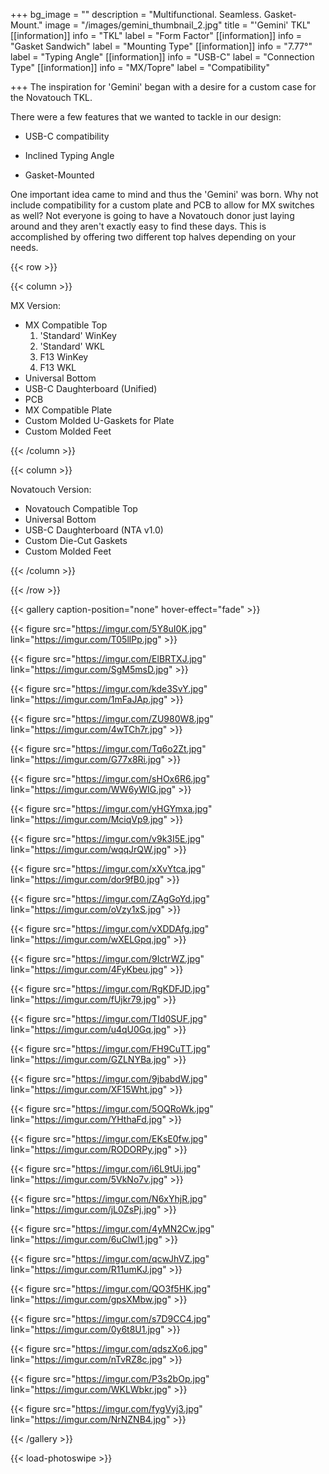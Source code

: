 +++
bg_image = ""
description = "Multifunctional. Seamless. Gasket-Mount."
image = "/images/gemini_thumbnail_2.jpg"
title = "'Gemini' TKL"
[[information]]
info = "TKL"
label = "Form Factor"
[[information]]
info = "Gasket Sandwich"
label = "Mounting Type"
[[information]]
info = "7.77°"
label = "Typing Angle"
[[information]]
info = "USB-C"
label = "Connection Type"
[[information]]
info = "MX/Topre"
label = "Compatibility"

+++
The inspiration for 'Gemini' began with a desire for a custom case for the Novatouch TKL.

There were a few features that we wanted to tackle in our design:

* USB-C compatibility


* Inclined Typing Angle


* Gasket-Mounted

One important idea came to mind and thus the 'Gemini' was born. Why not include compatibility for a custom plate and PCB to allow for MX switches as well? Not everyone is going to have a Novatouch donor just laying around and they aren't exactly easy to find these days. This is accomplished by offering two different top halves depending on your needs.

{{< row >}}

{{< column >}}

MX Version:

* MX Compatible Top
  1. 'Standard' WinKey
  2. 'Standard' WKL
  3. F13 WinKey
  4. F13 WKL
* Universal Bottom
* USB-C Daughterboard (Unified)
* PCB
* MX Compatible Plate
* Custom Molded U-Gaskets for Plate
* Custom Molded Feet

{{< /column >}}

{{< column >}}

Novatouch Version:

* Novatouch Compatible Top
* Universal Bottom
* USB-C Daughterboard (NTA v1.0)
* Custom Die-Cut Gaskets
* Custom Molded Feet

{{< /column >}}

{{< /row >}}

{{< gallery caption-position="none" hover-effect="fade" >}}

{{< figure src="https://imgur.com/5Y8uI0K.jpg" link="https://imgur.com/T05llPp.jpg" >}}

{{< figure src="https://imgur.com/ElBRTXJ.jpg" link="https://imgur.com/SgM5msD.jpg" >}}

{{< figure src="https://imgur.com/kde3SvY.jpg"  link="https://imgur.com/1mFaJAp.jpg" >}}

{{< figure src="https://imgur.com/ZU980W8.jpg"  link="https://imgur.com/4wTCh7r.jpg" >}}

{{< figure src="https://imgur.com/Tq6o2Zt.jpg"  link="https://imgur.com/G77x8Ri.jpg" >}}

{{< figure src="https://imgur.com/sHOx6R6.jpg"  link="https://imgur.com/WW6yWIG.jpg" >}}

{{< figure src="https://imgur.com/yHGYmxa.jpg"  link="https://imgur.com/MciqVp9.jpg" >}}

{{< figure src="https://imgur.com/v9k3I5E.jpg"  link="https://imgur.com/wqqJrQW.jpg" >}}

{{< figure src="https://imgur.com/xXvYtca.jpg"  link="https://imgur.com/dor9fB0.jpg" >}}

{{< figure src="https://imgur.com/ZAgGoYd.jpg" link="https://imgur.com/oVzy1xS.jpg" >}}

{{< figure src="https://imgur.com/vXDDAfg.jpg"  link="https://imgur.com/wXELGpq.jpg" >}}

{{< figure src="https://imgur.com/9IctrWZ.jpg"  link="https://imgur.com/4FyKbeu.jpg" >}}

{{< figure src="https://imgur.com/RgKDFJD.jpg"  link="https://imgur.com/fUjkr79.jpg" >}}

{{< figure src="https://imgur.com/TId0SUF.jpg"  link="https://imgur.com/u4qU0Gq.jpg" >}}

{{< figure src="https://imgur.com/FH9CuTT.jpg"  link="https://imgur.com/GZLNYBa.jpg" >}}

{{< figure src="https://imgur.com/9jbabdW.jpg"  link="https://imgur.com/XF15Wht.jpg" >}}

{{< figure src="https://imgur.com/5OQRoWk.jpg"  link="https://imgur.com/YHthaFd.jpg" >}}

{{< figure src="https://imgur.com/EKsE0fw.jpg"  link="https://imgur.com/RODORPy.jpg" >}}

{{< figure src="https://imgur.com/i6L9tUi.jpg"  link="https://imgur.com/5VkNo7v.jpg" >}}

{{< figure src="https://imgur.com/N6xYhjR.jpg"  link="https://imgur.com/jL0ZsPj.jpg" >}}

{{< figure src="https://imgur.com/4yMN2Cw.jpg"  link="https://imgur.com/6uClwl1.jpg" >}}

{{< figure src="https://imgur.com/qcwJhVZ.jpg"  link="https://imgur.com/R11umKJ.jpg" >}}

{{< figure src="https://imgur.com/QO3f5HK.jpg"  link="https://imgur.com/gpsXMbw.jpg" >}}

{{< figure src="https://imgur.com/s7D9CC4.jpg"  link="https://imgur.com/0y6t8U1.jpg" >}}

{{< figure src="https://imgur.com/qdszXo6.jpg"  link="https://imgur.com/nTvRZ8c.jpg" >}}

{{< figure src="https://imgur.com/P3s2bOp.jpg"  link="https://imgur.com/WKLWbkr.jpg" >}}

{{< figure src="https://imgur.com/fygVyj3.jpg"  link="https://imgur.com/NrNZNB4.jpg" >}}

{{< /gallery >}}

{{< load-photoswipe >}}